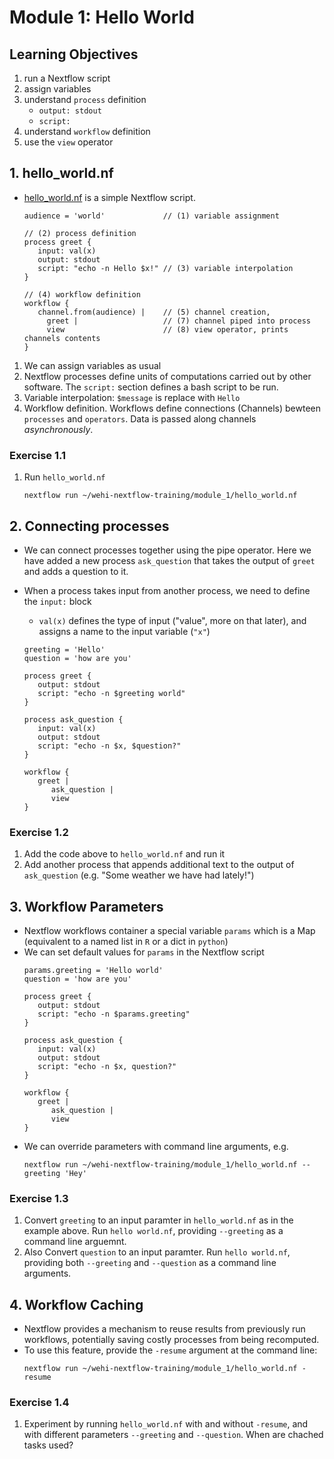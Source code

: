 # Module 1: Hello World

## Learning Objectives
1. run a Nextflow script
1. assign variables
2. understand `process` definition
   * `output: stdout`
   * `script:`
3. understand `workflow` definition
5. use the `view` operator

## 1. hello_world.nf

* [hello_world.nf](hello_world.nf) is a simple Nextflow script.
   ```nextflow
   audience = 'world'             // (1) variable assignment

   // (2) process definition
   process greet {
      input: val(x)
      output: stdout
      script: "echo -n Hello $x!" // (3) variable interpolation
   }

   // (4) workflow definition
   workflow {
      channel.from(audience) |    // (5) channel creation, 
        greet |                   // (7) channel piped into process
        view                      // (8) view operator, prints channels contents
   }
   ```
1. We can assign variables as usual
2. Nextflow processes define units of computations carried out by other software. The `script:` section defines a bash script to be run.
3. Variable interpolation: `$message` is replace with `Hello`
4. Workflow definition. Workflows define connections (Channels) bewteen `processes` and `operators`. Data is passed along channels *asynchronously*.
### **Exercise 1.1**
1. Run `hello_world.nf`
   ```
   nextflow run ~/wehi-nextflow-training/module_1/hello_world.nf
   ```

## 2. Connecting processes
* We can connect processes together using the pipe operator. Here we have added a new process `ask_question` that takes the output of `greet` and adds a question to it.
* When a process takes input from another process, we need to define the `input:` block
   * `val(x)` defines the type of input ("value", more on that later), and assigns a name to the input variable (`"x"`)


   ```nextflow
   greeting = 'Hello'
   question = 'how are you'

   process greet {
      output: stdout
      script: "echo -n $greeting world"
   }

   process ask_question {
      input: val(x)
      output: stdout
      script: "echo -n $x, $question?"
   }

   workflow {
      greet | 
         ask_question |
         view  
   }
   ```

### **Exercise 1.2**
1. Add the code above to `hello_world.nf` and run it 
2. Add another process that appends additional text to the output of `ask_question` (e.g. "Some weather we have had lately!")

## 3. Workflow Parameters
* Nextflow workflows container a special variable `params` which is a Map (equivalent to a named list in `R` or a dict in `python`)
* We can set default values for `params` in the Nextflow script
   ```nextflow
   params.greeting = 'Hello world'
   question = 'how are you'

   process greet {
      output: stdout
      script: "echo -n $params.greeting"
   }

   process ask_question {
      input: val(x)
      output: stdout
      script: "echo -n $x, question?"
   }

   workflow {
      greet |
         ask_question |
         view
   }
   ```
* We can override parameters with command line arguments, e.g.
   ```
   nextflow run ~/wehi-nextflow-training/module_1/hello_world.nf --greeting 'Hey'
   ```
### **Exercise 1.3**
1. Convert `greeting` to an input paramter in `hello_world.nf` as in the example above. Run `hello world.nf`, providing `--greeting` as a command line arguemnt.
2. Also Convert `question` to an input paramter. Run `hello world.nf`, providing both `--greeting` and `--question` as a command line arguments.

## 4. Workflow Caching
* Nextflow provides a mechanism to reuse results from previously run workflows, potentially saving costly processes from being recomputed.
* To use this feature, provide the `-resume` argument at the command line:
   ```
   nextflow run ~/wehi-nextflow-training/module_1/hello_world.nf -resume
   ```

### **Exercise 1.4**
1. Experiment by running `hello_world.nf` with and without `-resume`, and with different parameters `--greeting` and `--question`. When are chached tasks used?
